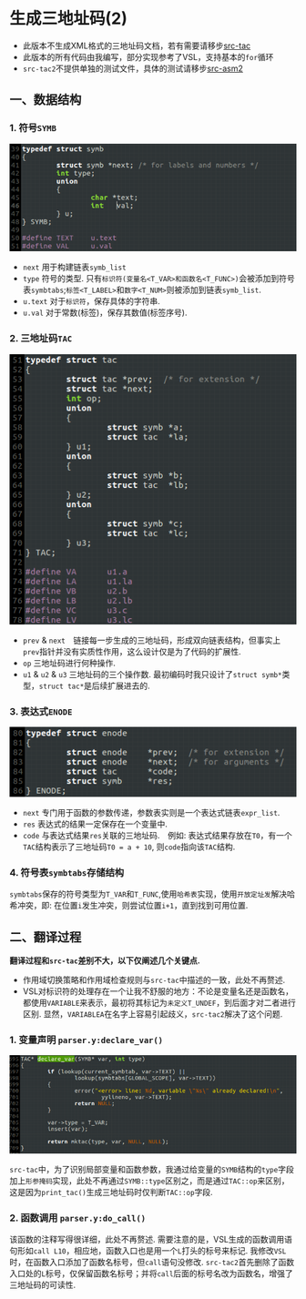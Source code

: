 # 生成三地址码(2)

- 此版本不生成XML格式的三地址码文档，若有需要请移步[src-tac](../src-tac)
- 此版本的所有代码由我编写，部分实现参考了VSL，支持基本的`for`循环
- `src-tac2`不提供单独的测试文件，具体的测试请移步[src-asm2](../src-asm2)

## 一、数据结构
### 1. 符号`SYMB`
![](screenshot/symb.png)

- `next` 用于构建链表`symb_list`
- `type` 符号的类型. 只有`标识符(变量名<T_VAR>和函数名<T_FUNC>)`会被添加到符号表`symbtabs`;`标签<T_LABEL>`和`数字<T_NUM>`则被添加到链表`symb_list`.
- `u.text` 对于`标识符`，保存具体的字符串.
- `u.val` 对于常数(标签)，保存其数值(标签序号).

### 2. 三地址码`TAC`
![](screenshot/tac.png)
- `prev` & `next`　链接每一步生成的三地址码，形成双向链表结构，但事实上`prev`指针并没有实质性作用，这么设计仅是为了代码的扩展性.
- `op` 三地址码进行何种操作.
- `u1` & `u2` & `u3` 三地址码的三个操作数. 最初编码时我只设计了`struct symb*`类型，`struct tac*`是后续扩展进去的.


### 3. 表达式`ENODE`
![](screenshot/enode.png)

- `next` 专门用于函数的参数传递，参数表实则是一个表达式链表`expr_list`.
- `res` 表达式的结果一定保存在一个变量中.
- `code` 与表达式结果`res`关联的三地址码.　例如: 表达式结果存放在`T0`，有一个`TAC`结构表示了三地址码`T0 = a + 10`, 则`code`指向该`TAC`结构.

### 4. 符号表`symbtabs`存储结构
`symbtabs`保存的符号类型为`T_VAR`和`T_FUNC`,使用`哈希表`实现，使用`开放定址发`解决哈希冲突，即: 在位置`i`发生冲突，则尝试位置`i+1`，直到找到可用位置.

## 二、翻译过程

**翻译过程和`src-tac`差别不大，以下仅阐述几个关键点.**

- 作用域切换策略和作用域检查规则与`src-tac`中描述的一致，此处不再赘述.
- VSL对标识符的处理存在一个让我不舒服的地方：不论是变量名还是函数名，都使用`VARIABLE`来表示，最初将其标记为`未定义T_UNDEF`，到后面才对二者进行区别. 显然，`VARIABLEA`在名字上容易引起歧义，`src-tac2`解决了这个问题.

### 1. 变量声明 `parser.y:declare_var()`
![](screenshot/declare_var.png)

`src-tac`中，为了识别局部变量和函数参数，我通过给变量的`SYMB`结构的`type`字段加上`形参掩码`实现，此处不再通过`SYMB::type`区别之，而是通过`TAC::op`来区别，这是因为`print_tac()`生成三地址码时仅判断`TAC::op`字段.

### 2. 函数调用 `parser.y:do_call()`
该函数的注释写得很详细，此处不再赘述. 需要注意的是，VSL生成的函数调用语句形如`call L10`，相应地，函数入口也是用一个`L`打头的标号来标记. 我修改`VSL`时，在函数入口添加了函数名标号，但`call`语句没修改. `src-tac2`首先删除了函数入口处的`L`标号，仅保留函数名标号；并将`call`后面的标号名改为函数名，增强了三地址码的可读性.